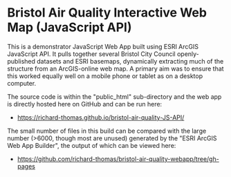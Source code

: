 # Bristol Air Quality Interactive Web Map (JavaScript API)
This is a demonstrator JavaScript Web App built using ESRI ArcGIS JavaScript API. It pulls together several Bristol City Council openly-published datasets and ESRI basemaps, dynamically extracting much of the structure from an ArcGIS-online web map. A primary aim was to ensure that this worked equally well on a mobile phone or tablet as on a desktop computer. 

The source code is within the "public_html" sub-directory and the web app is directly hosted here on GitHub and can be run here:
* https://richard-thomas.github.io/bristol-air-quality-JS-API/

The small number of files in this build can be compared with the large number (>6000, though most are unused) generated by the "ESRI ArcGIS Web App Builder", the output of which can be viewed here:
* https://github.com/richard-thomas/bristol-air-quality-webapp/tree/gh-pages
